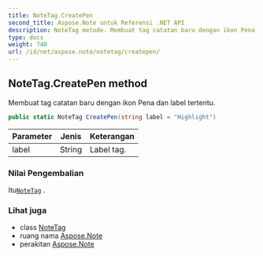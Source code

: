 ```yaml
---
title: NoteTag.CreatePen
second_title: Aspose.Note untuk Referensi .NET API
description: NoteTag metode. Membuat tag catatan baru dengan ikon Pena dan label tertentu.
type: docs
weight: 740
url: /id/net/aspose.note/notetag/createpen/
---
```

## NoteTag.CreatePen method

Membuat tag catatan baru dengan ikon Pena dan label tertentu.

```csharp
public static NoteTag CreatePen(string label = "Highlight")
```

| Parameter | Jenis | Keterangan |
| --- | --- | --- |
| label | String | Label tag. |

### Nilai Pengembalian

Itu[`NoteTag`](../) .

### Lihat juga

* class [NoteTag](../)
* ruang nama [Aspose.Note](../../notetag/)
* perakitan [Aspose.Note](../../../)



